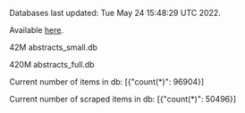Databases last updated: Tue May 24 15:48:29 UTC 2022. 

Available [here](https://github.com/cbeauhilton/ash-db/releases).


42M	abstracts_small.db

420M	abstracts_full.db

Current number of items in db:
[{"count(*)": 96904}]

Current number of scraped items in db:
[{"count(*)": 50496}]
